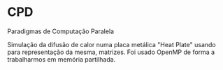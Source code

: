 # CPD
Paradigmas de Computação Paralela 

Simulação da difusão de calor numa placa metálica "Heat Plate" usando para representação da mesma, matrizes. 
Foi usado OpenMP de forma a trabalharmos em memória partilhada.
